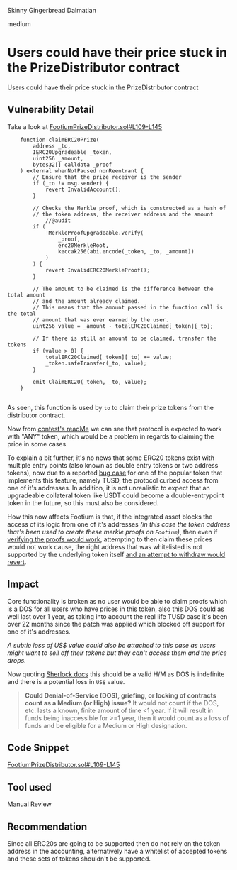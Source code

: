 Skinny Gingerbread Dalmatian

medium

# Users could have their price stuck in the PrizeDistributor contract

Users could have their price stuck in the PrizeDistributor contract

## Vulnerability Detail

Take a look at [FootiumPrizeDistributor.sol#L109-L145](https://github.com/sherlock-audit/2023-12-footium/blob/dae0b4b33a1634187188076e1a78ca717a250cd4/footium-eth-shareable/contracts/FootiumPrizeDistributor.sol#L109-L145)

```solidity
    function claimERC20Prize(
        address _to,
        IERC20Upgradeable _token,
        uint256 _amount,
        bytes32[] calldata _proof
    ) external whenNotPaused nonReentrant {
        // Ensure that the prize receiver is the sender
        if (_to != msg.sender) {
            revert InvalidAccount();
        }

        // Checks the Merkle proof, which is constructed as a hash of
        // the token address, the receiver address and the amount
            //@audit
        if (
            !MerkleProofUpgradeable.verify(
                _proof,
                erc20MerkleRoot,
                keccak256(abi.encode(_token, _to, _amount))
            )
        ) {
            revert InvalidERC20MerkleProof();
        }

        // The amount to be claimed is the difference between the total amount
        // and the amount already claimed.
        // This means that the amount passed in the function call is the total
        // amount that was ever earned by the user.
        uint256 value = _amount - totalERC20Claimed[_token][_to];

        // If there is still an amount to be claimed, transfer the tokens
        if (value > 0) {
            totalERC20Claimed[_token][_to] += value;
            _token.safeTransfer(_to, value);
        }

        emit ClaimERC20(_token, _to, value);
    }


```

As seen, this function is used by `to` to claim their prize tokens from the distributor contract.

Now from [contest's readMe](https://github.com/sherlock-audit/2023-12-footium/blob/dae0b4b33a1634187188076e1a78ca717a250cd4/README.md?plain=1#L14) we can see that protocol is expected to work with "ANY" token, which would be a problem in regards to claiming the price in some cases.

To explain a bit further, it's no news that some ERC20 tokens exist with multiple entry points (also known as double entry tokens or two address tokens), now due to a reported [bug case](https://blog.openzeppelin.com/compound-tusd-integration-issue-retrospective) for one of the popular token that implements this feature, namely TUSD, the protocol curbed access from one of it's addresses. In addition, it is not unrealistic to expect that an upgradeable collateral token like USDT could become a double-entrypoint token in the future, so this must also be considered.

How this now affects Footium is that, if the integrated asset blocks the access of its logic from one of it's addresses _(in this case the token address that's been used to create these merkle proofs on `Footium`)_, then even if [verifying the proofs would work](https://github.com/sherlock-audit/2023-12-footium/blob/dae0b4b33a1634187188076e1a78ca717a250cd4/footium-eth-shareable/contracts/FootiumPrizeDistributor.sol#L122-L128), attempting to then claim these prices would not work cause, the right address that was  whitelisted is not supported by the underlying token itself [and an attempt to withdraw would revert](https://github.com/sherlock-audit/2023-12-footium/blob/dae0b4b33a1634187188076e1a78ca717a250cd4/footium-eth-shareable/contracts/FootiumPrizeDistributor.sol#L141).


## Impact

Core functionality is broken as no user would be able to claim proofs which is a DOS for all users who have prices in this token, also this DOS could as well last over 1 year, as taking into account the real life TUSD case it's been over 22 months since the patch was applied which blocked off support for one of it's addresses.

_A subtle loss of US$ value could also be attached to this case as users might want to sell off their tokens but they can't access them and the price drops._

Now quoting [Sherlock docs](https://docs.sherlock.xyz/audits/judging/judging) this should be a valid H/M as DOS is indefinite and there is a potential loss in `US$` value.

> **Could Denial-of-Service (DOS), griefing, or locking of contracts count as a Medium (or High) issue?**
> It would not count if the DOS, etc. lasts a known, finite amount of time <1 year. If it will result in funds being inaccessible for >=1 year, then it would count as a loss of funds and be eligible for a Medium or High designation.

## Code Snippet

[FootiumPrizeDistributor.sol#L109-L145](https://github.com/sherlock-audit/2023-12-footium/blob/dae0b4b33a1634187188076e1a78ca717a250cd4/footium-eth-shareable/contracts/FootiumPrizeDistributor.sol#L109-L145)

## Tool used

Manual Review

## Recommendation

Since all ERC20s are going to be supported then do not rely on the token address in the accounting, alternatively have a whitelist of accepted tokens and these sets of tokens shouldn't be supported.
